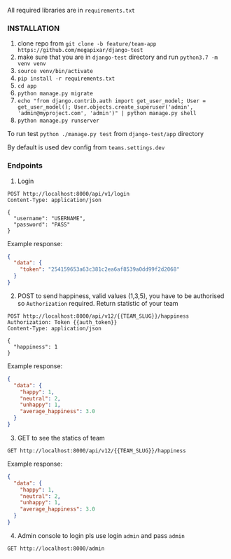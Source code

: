 All required libraries are in `requirements.txt`

### INSTALLATION

1. clone repo from `git clone -b feature/team-app https://github.com/megapixar/django-test`
2. make sure that you are in `django-test` directory and run `python3.7 -m venv venv`
3. `source venv/bin/activate`
4. `pip install -r requirements.txt`
6. `cd app`
5. `python manage.py migrate`
6. `echo "from django.contrib.auth import get_user_model; User = get_user_model(); User.objects.create_superuser('admin', 'admin@myproject.com', 'admin')" | python manage.py shell`
7. `python manage.py runserver`

To run test `python ./manage.py test` from `django-test/app` directory

By default is used dev config from `teams.settings.dev`

### Endpoints

1. Login

```
POST http://localhost:8000/api/v1/login
Content-Type: application/json

{
  "username": "USERNAME",
  "password": "PASS"
}
```

Example response:

```json
{
  "data": {
    "token": "254159653a63c381c2ea6af8539a0dd99f2d2068"
  }
}
```

2. POST to send happiness, valid values (1,3,5), you have to be authorised so `Authorization` required.
Return statistic of your team

```
POST http://localhost:8000/api/v12/{{TEAM_SLUG}}/happiness
Authorization: Token {{auth_token}}
Content-Type: application/json

{
  "happiness": 1
}
```

Example response:
```json
{
  "data": {
    "happy": 1,
    "neutral": 2,
    "unhappy": 1,
    "average_happiness": 3.0
  }
}
```

3. GET to see the statics of team

```
GET http://localhost:8000/api/v12/{{TEAM_SLUG}}/happiness
```

Example response:
```json
{
  "data": {
    "happy": 1,
    "neutral": 2,
    "unhappy": 1,
    "average_happiness": 3.0
  }
}
```

4. Admin console to login pls use login `admin` and pass `admin`

```
GET http://localhost:8000/admin
```